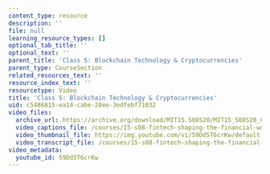 ```yaml
---
content_type: resource
description: ''
file: null
learning_resource_types: []
optional_tab_title: ''
optional_text: ''
parent_title: 'Class 5: Blockchain Technology & Cryptocurrencies'
parent_type: CourseSection
related_resources_text: ''
resource_index_text: ''
resourcetype: Video
title: 'Class 5: Blockchain Technology & Cryptocurrencies'
uid: c5486815-ea14-cabe-20ee-3edfebf71032
video_files:
  archive_url: https://archive.org/download/MIT15.S08S20/MIT15_S08S20_Class05_300k.mp4
  video_captions_file: /courses/15-s08-fintech-shaping-the-financial-world-spring-2020/fbc428f65f2f5fcb82c428605e2e4045_59Dd5T6crKw.vtt
  video_thumbnail_file: https://img.youtube.com/vi/59Dd5T6crKw/default.jpg
  video_transcript_file: /courses/15-s08-fintech-shaping-the-financial-world-spring-2020/fc9e44f210120f4c131c5c348b1dc8ea_59Dd5T6crKw.pdf
video_metadata:
  youtube_id: 59Dd5T6crKw
---
```

